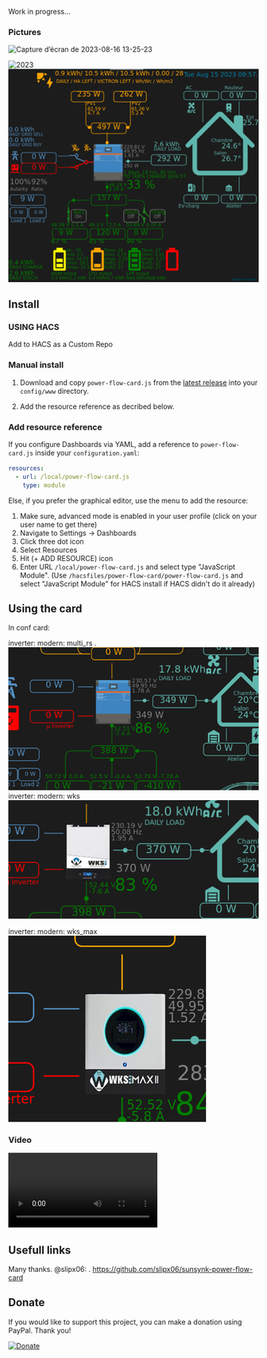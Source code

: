 Work in progress...

### Pictures

![Capture d’écran de 2023-08-16 13-25-23](https://github.com/JuWorkshop/power-flow-card/assets/89390048/35d3024d-0e5c-4ed7-a4c8-5dc61a412bba)


![2023](https://user-images.githubusercontent.com/89390048/)
![](img/level.png) 

## Install

### USING HACS

Add to HACS as a Custom Repo

### Manual install

1. Download and copy `power-flow-card.js` from the [latest release](https://github.com/JuWorkshop/power-flow-card/releases/latest) into your `config/www` directory.

2. Add the resource reference as decribed below.

### Add resource reference

If you configure Dashboards via YAML, add a reference to `power-flow-card.js` inside your `configuration.yaml`:

```yaml
resources:
  - url: /local/power-flow-card.js
    type: module
```

Else, if you prefer the graphical editor, use the menu to add the resource:

1. Make sure, advanced mode is enabled in your user profile (click on your user name to get there)
2. Navigate to Settings -> Dashboards
3. Click three dot icon
4. Select Resources
5. Hit (+ ADD RESOURCE) icon
6. Enter URL `/local/power-flow-card.js` and select type "JavaScript Module".
   (Use `/hacsfiles/power-flow-card/power-flow-card.js` and select "JavaScript Module" for HACS install if HACS didn't do it already)

## Using the card



In conf card:
 
inverter:
  modern: multi_rs
 .
![](img/multi_rs.png) 
inverter:
  modern: wks
![](img/wks.png) 

inverter:
  modern: wks_max
![](img/wks_max.png) 

### Video
![](MosFet_BMS_cmd.mp4) 

## Usefull links
Many thanks. @slipx06:
. https://github.com/slipx06/sunsynk-power-flow-card

## Donate

If you would like to support this project, you can make a donation using PayPal. Thank you!

[![Donate](https://www.paypalobjects.com/en_US/i/btn/btn_donateCC_LG.gif)](https://www.paypal.com/donate/?business=2HTV9RH5BPWX6&no_recurring=0&currency_code=EUR)
